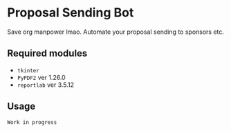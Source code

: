 # Proposal Sending Bot

Save org manpower lmao. Automate your proposal sending to sponsors etc.


## Required modules
* `tkinter`
* `PyPDF2` ver 1.26.0
* `reportlab`  ver 3.5.12
## Usage

```html
Work in progress
```